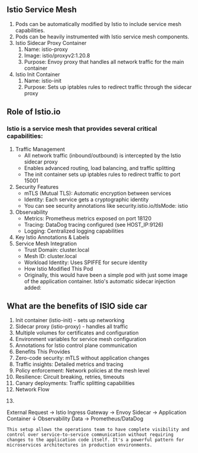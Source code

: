 ## Istio Service Mesh

1. Pods can be automatically modified by Istio to include service mesh capabilities.
2. Pods can be heavily instrumented with Istio service mesh components.
3. Istio Sidecar Proxy Container
    1. Name: istio-proxy
    1. Image: istio/proxyv2:1.20.8
    1. Purpose: Envoy proxy that handles all network traffic for the main container
3. Istio Init Container
    1. Name: istio-init
    1. Purpose: Sets up iptables rules to redirect traffic through the sidecar proxy

## Role of Istio.io

### Istio is a service mesh that provides several critical capabilities:
1. Traffic Management
    * All network traffic (inbound/outbound) is intercepted by the Istio sidecar proxy
    * Enables advanced routing, load balancing, and traffic splitting
    * The init container sets up iptables rules to redirect traffic to port 15001
2. Security Features
    * mTLS (Mutual TLS): Automatic encryption between services
    * Identity: Each service gets a cryptographic identity
    * You can see security annotations like security.istio.io/tlsMode: istio
3. Observability
    * Metrics: Prometheus metrics exposed on port 18120
    * Tracing: DataDog tracing configured (see HOST_IP:9126)
    * Logging: Centralized logging capabilities
4. Key Istio Annotations & Labels
5. Service Mesh Integration
    * Trust Domain: cluster.local
    * Mesh ID: cluster.local
    * Workload Identity: Uses SPIFFE for secure identity
    * How Istio Modified This Pod
    * Originally, this would have been a simple pod with just some image of the application container. Istio's automatic sidecar injection added:

## What are the benefits of ISIO side car
1. Init container (istio-init) - sets up networking
1. Sidecar proxy (istio-proxy) - handles all traffic
1. Multiple volumes for certificates and configuration
1. Environment variables for service mesh configuration
1. Annotations for Istio control plane communication
1. Benefits This Provides
1. Zero-code security: mTLS without application changes
1. Traffic insights: Detailed metrics and tracing
1. Policy enforcement: Network policies at the mesh level
1. Resilience: Circuit breaking, retries, timeouts
1. Canary deployments: Traffic splitting capabilities
1. Network Flow
2. ```
External Request → Istio Ingress Gateway → Envoy Sidecar → Application Container
                                                ↓
                                         Observability Data → Prometheus/DataDog
```
This setup allows the operations team to have complete visibility and control over service-to-service communication without requiring changes to the application code itself. It's a powerful pattern for microservices architectures in production environments. 
